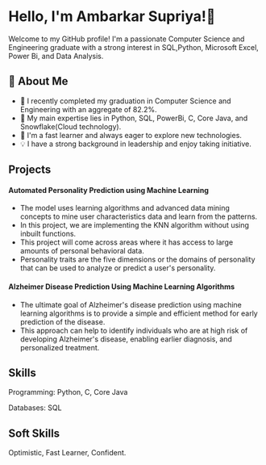 
# Hello, I'm Ambarkar Supriya!👋

Welcome to my GitHub profile! I'm a passionate Computer Science and Engineering graduate with a strong interest in SQL,Python, Microsoft Excel, Power Bi, and Data Analysis.
## 🚀 About Me

- 🔭 I recently completed my graduation in Computer Science and Engineering with an aggregate of 82.2%.
- 🚀 My main expertise lies in Python, SQL, PowerBi, C, Core Java, and Snowflake(Cloud technology).
- 🌟 I'm a fast learner and always eager to explore new technologies.
- 💡 I have a strong background in leadership and enjoy taking initiative. 


## Projects

#### Automated Personality Prediction using Machine Learning

- The model uses learning algorithms and advanced data mining concepts to mine user characteristics data and learn from the patterns. 
- In this project, we are implementing the KNN algorithm without using inbuilt functions. 
- This project will come across areas where it has access to large amounts of personal behavioral data. 
- Personality traits are the five dimensions or the domains of personality that can be used to analyze or predict a user's personality. 

#### Alzheimer Disease Prediction Using Machine Learning Algorithms

- The ultimate goal of Alzheimer's disease prediction using machine learning algorithms is to provide a simple and efficient method for early prediction of the disease. 
- This approach can help to identify individuals who are at high risk of developing Alzheimer's disease, enabling earlier diagnosis, and personalized treatment.


## Skills

Programming: Python, C, Core Java

Databases: SQL

## Soft Skills

Optimistic, Fast Learner, Confident.
